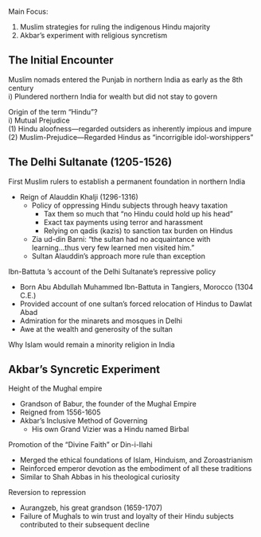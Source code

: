 Main Focus:  
1) Muslim strategies for ruling the indigenous Hindu majority  
2) Akbar’s experiment with religious syncretism  

## The Initial Encounter  

Muslim nomads entered the Punjab in northern India as early as the 8th century  
i) Plundered northern India for wealth but did not stay to govern  

Origin of the term “Hindu”?  
i) Mutual Prejudice  
(1) Hindu aloofness—regarded outsiders as inherently impious and impure  
(2) Muslim-Prejudice—Regarded Hindus as “incorrigible idol-worshippers”  
## The Delhi Sultanate (1205-1526)  

First Muslim rulers to establish a permanent foundation in northern India  
- Reign of Alauddin Khalji (1296-1316)  
	- Policy of oppressing Hindu subjects through heavy taxation  
		- Tax them so much that “no Hindu could hold up his head”  
		- Exact tax payments using terror and harassment  
		- Relying on qadis (kazis) to sanction tax burden on Hindus  
	- Zia ud-din Barni: “the sultan had no acquaintance with learning...thus very few learned men visited him.”  
	- Sultan Alauddin’s approach more rule than exception

Ibn-Battuta ’s account of the Delhi Sultanate’s repressive policy  
- Born Abu Abdullah Muhammed Ibn-Battuta in Tangiers, Morocco (1304 C.E.)  
- Provided account of one sultan’s forced relocation of Hindus to Dawlat Abad  
- Admiration for the minarets and mosques in Delhi  
- Awe at the wealth and generosity of the sultan  

Why Islam would remain a minority religion in India  
## Akbar’s Syncretic Experiment  
Height of the Mughal empire  
- Grandson of Babur, the founder of the Mughal Empire  
- Reigned from 1556-1605  
- Akbar’s Inclusive Method of Governing  
	- His own Grand Vizier was a Hindu named Birbal  

Promotion of the “Divine Faith” or Din-i-Ilahi  
- Merged the ethical foundations of Islam, Hinduism, and Zoroastrianism  
- Reinforced emperor devotion as the embodiment of all these traditions  
- Similar to Shah Abbas in his theological curiosity  

Reversion to repression  
- Aurangzeb, his great grandson (1659-1707)  
- Failure of Mughals to win trust and loyalty of their Hindu subjects contributed to their subsequent decline